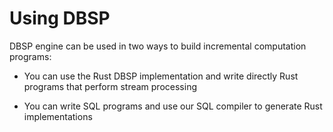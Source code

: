 # Using DBSP

DBSP engine can be used in two ways to build incremental computation programs:

* You can use the Rust DBSP implementation and write directly Rust
  programs that perform stream processing

* You can write SQL programs and use our SQL compiler to generate
  Rust implementations


